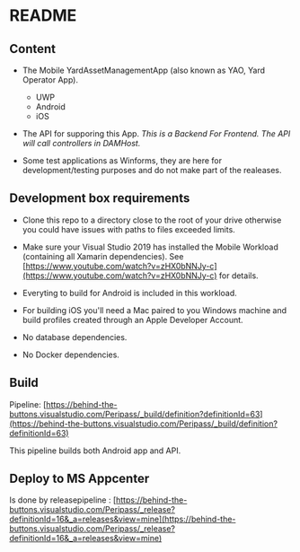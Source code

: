 
# README #

##  Content

- The Mobile YardAssetManagementApp (also known as YAO, Yard Operator App).

   - UWP
   - Android
   - iOS
 
* The API for supporing this App. 
*This is a Backend For Frontend. The API will call controllers in  DAMHost.*

- Some test applications as Winforms, they are here for development/testing purposes and do not make part of the realeases. 

## Development box requirements

* Clone this repo to a directory close to the root of your drive otherwise you could have issues with paths to files exceeded limits.

* Make sure your Visual Studio 2019 has installed the Mobile Workload (containing all Xamarin dependencies). See [https://www.youtube.com/watch?v=zHX0bNNJy-c](https://www.youtube.com/watch?v=zHX0bNNJy-c) for details.

* Everyting to build for Android is included in this workload.

* For building iOS you'll need a Mac paired to you Windows machine and build profiles created through an Apple Developer Account.

* No database dependencies.

* No Docker dependencies.

## Build

Pipeline: [https://behind-the-buttons.visualstudio.com/Peripass/_build/definition?definitionId=63](https://behind-the-buttons.visualstudio.com/Peripass/_build/definition?definitionId=63)

This pipeline builds both Android app and API.

## Deploy to MS Appcenter

Is done by releasepipeline : [https://behind-the-buttons.visualstudio.com/Peripass/_release?definitionId=16&_a=releases&view=mine](https://behind-the-buttons.visualstudio.com/Peripass/_release?definitionId=16&_a=releases&view=mine)
 
<!--stackedit_data:
eyJoaXN0b3J5IjpbNjI1MDg1OTY0LC0xNjExODY3MTQ4XX0=
-->